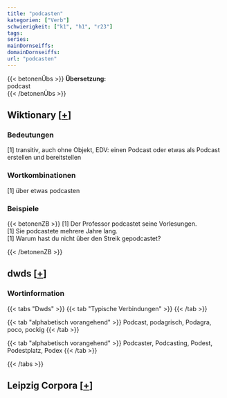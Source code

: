 ```yaml
---
title: "podcasten"
kategorien: ["Verb"]
schwierigkeit: ["k1", "h1", "r23"]
tags:
series:
mainDornseiffs:
domainDornseiffs:
url: "podcasten"
---
```


{{< betonenÜbs >}}
**Übersetzung:**  
podcast  
{{< /betonenÜbs >}}

## Wiktionary [[+](https://de.wiktionary.org/wiki/podcasten)]

### Bedeutungen
[1] transitiv, auch ohne Objekt, EDV: einen Podcast oder etwas als Podcast erstellen und bereitstellen  

### Wortkombinationen
[1] über etwas podcasten  

### Beispiele
{{< betonenZB >}}
[1] Der Professor podcastet seine Vorlesungen.  
[1] Sie podcastete mehrere Jahre lang.  
[1] Warum hast du nicht über den Streik gepodcastet?  

{{< /betonenZB >}}


## dwds [[+](https://www.dwds.de/wb/podcasten)]

### Wortinformation
{{< tabs "Dwds" >}}
{{< tab "Typische Verbindungen" >}}
{{< /tab >}}

{{< tab "alphabetisch vorangehend" >}}
Podcast, podagrisch, Podagra, poco, pockig
{{< /tab >}}

{{< tab "alphabetisch vorangehend" >}}
Podcaster, Podcasting, Podest, Podestplatz, Podex
{{< /tab >}}

{{< /tabs >}}

## Leipzig Corpora [[+](https://corpora.uni-leipzig.de/en/res?word=podcasten&corpusId=deu_newscrawl-public_2018)]

